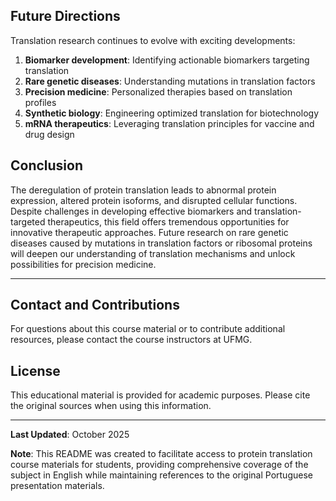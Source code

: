 
## Future Directions

Translation research continues to evolve with exciting developments:

1. **Biomarker development**: Identifying actionable biomarkers targeting translation
2. **Rare genetic diseases**: Understanding mutations in translation factors
3. **Precision medicine**: Personalized therapies based on translation profiles
4. **Synthetic biology**: Engineering optimized translation for biotechnology
5. **mRNA therapeutics**: Leveraging translation principles for vaccine and drug design

## Conclusion

The deregulation of protein translation leads to abnormal protein expression, altered protein isoforms, and disrupted cellular functions. Despite challenges in developing effective biomarkers and translation-targeted therapeutics, this field offers tremendous opportunities for innovative therapeutic approaches. Future research on rare genetic diseases caused by mutations in translation factors or ribosomal proteins will deepen our understanding of translation mechanisms and unlock possibilities for precision medicine.

---

## Contact and Contributions

For questions about this course material or to contribute additional resources, please contact the course instructors at UFMG.

## License

This educational material is provided for academic purposes. Please cite the original sources when using this information.

---

**Last Updated**: October 2025

**Note**: This README was created to facilitate access to protein translation course materials for students, providing comprehensive coverage of the subject in English while maintaining references to the original Portuguese presentation materials.
